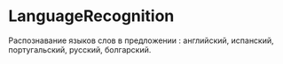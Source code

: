 # LanguageRecognition
Распознавание языков слов в предложении : английский, испанский, португальский, русский, болгарский.
